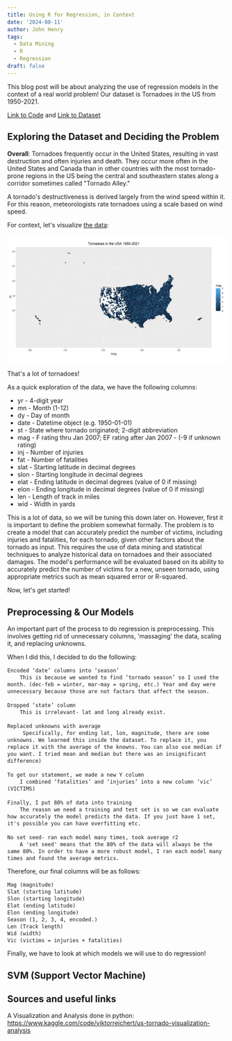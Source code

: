 ```yaml
---
title: Using R for Regression, in Context
date: '2024-08-11'
author: John Henry
tags:
  - Data Mining
  - R 
  - Regression
draft: false
---
```


This blog post will be about analyzing the use of regression models in the context of a real world problem! Our dataset is Tornadoes in the US from 1950-2021.
<!--more-->
<!-- ## Sections:

1. [Exploring the Dataset and Deciding the Problem](## Exploring the Dataset and Deciding the Problem)

- Exploring the dataset and deciding the problem
- Preprocessing & our models
- Random Forest

- Multiple Linear w/ Polynomial, Backwards Elimination

- SVR

- Analyzing Results & Conclusions -->

<!-- This is all of the code I used.  -->
[Link to Code](https://github.com/jhmejia/blog-notebooks/tree/data-mining) and [Link to Dataset](https://www.kaggle.com/danbraswell/us-tornado-dataset-1950-2021)

## Exploring the Dataset and Deciding the Problem

**Overall**: Tornadoes frequently occur in the United States, resulting in vast destruction and often injuries and death. They occur more often in the United States and Canada than in other countries with the most tornado-prone regions in the US being the central and southeastern states along a corridor sometimes called "Tornado Alley."

A tornado's destructiveness is derived largely from the wind speed within it. For this reason, meteorologists rate tornadoes using a scale based on wind speed.

For context, let's visualize [the data](https://www.kaggle.com/danbraswell/us-tornado-dataset-1950-2021):

<img src="images in posts/tornado visualization.png"></img>


That's a lot of tornadoes! 

As a quick exploration of the data, we have the following columns:

- yr - 4-digit year
- mn - Month (1-12)
- dy - Day of month
- date - Datetime object (e.g. 1950-01-01)
- st - State where tornado originated; 2-digit abbreviation
- mag - F rating thru Jan 2007; EF rating after Jan 2007 - (-9 if unknown rating)
- inj - Number of injuries
- fat - Number of fatalities
- slat - Starting latitude in decimal degrees
- slon - Starting longitude in decimal degrees
- elat - Ending latitude in decimal degrees (value of 0 if missing)
- elon - Ending longitude in decimal degrees (value of 0 if missing)
- len - Length of track in miles
- wid - Width in yards


This is a lot of data, so we will be tuning this down later on. However, first it is important to define the problem somewhat formally.
The problem is to create a model that can accurately predict the number of victims, including injuries and fatalities, for each tornado, given other factors about the tornado as input. This requires the use of data mining and statistical techniques to analyze historical data on tornadoes and their associated damages. 
The model's performance will be evaluated based on its ability to accurately predict the number of victims for a new, unseen tornado, using appropriate metrics such as mean squared error or R-squared.

Now, let's get started!


## Preprocessing & Our Models

An important part of the process to do regression is preprocessing. This involves getting rid of unnecessary columns, 'massaging' the data, scaling it, and replacing unknowns.

When I did this, I decided to do the following:

    Encoded ‘date’ columns into ‘season’
        This is because we wanted to find ‘tornado season’ so I used the month. (dec-feb = winter, mar-may = spring, etc.) Year and day were unnecessary because those are not factors that affect the season.

    Dropped ‘state’ column
        This is irrelevant- lat and long already exist.

    Replaced unknowns with average
         Specifically, for ending lat, lon, magnitude, there are some unknowns. We learned this inside the dataset. To replace it, you replace it with the average of the knowns. You can also use median if you want. I tried mean and median but there was an insignificant difference)

    To get our statement, we made a new Y column
        I combined ‘fatalities’ and ‘injuries’ into a new column ‘vic’ (VICTIMS)

    Finally, I put 80% of data into training
        The reason we need a training and test set is so we can evaluate how accurately the model predicts the data. If you just have 1 set, it's possible you can have overfitting etc. 

    No set seed- ran each model many times, took average r2
        A 'set seed' means that the 80% of the data will always be the same 80%. In order to have a more robust model, I ran each model many times and found the average metrics.

Therefore, our final columns will be as follows:

    Mag (magnitude)
    Slat (starting latitude)
    Slon (starting longitude)
    Elat (ending latitude)
    Elon (ending longitude)
    Season (1, 2, 3, 4, encoded.)
    Len (Track length)
    Wid (width)
    Vic (victims = injuries + fatalities)


Finally, we have to look at which models we will use to do regression! 


## SVM (Support Vector Machine)





## Sources and useful links

A Visualization and Analysis done in python: https://www.kaggle.com/code/viktorreichert/us-tornado-visualization-analysis


